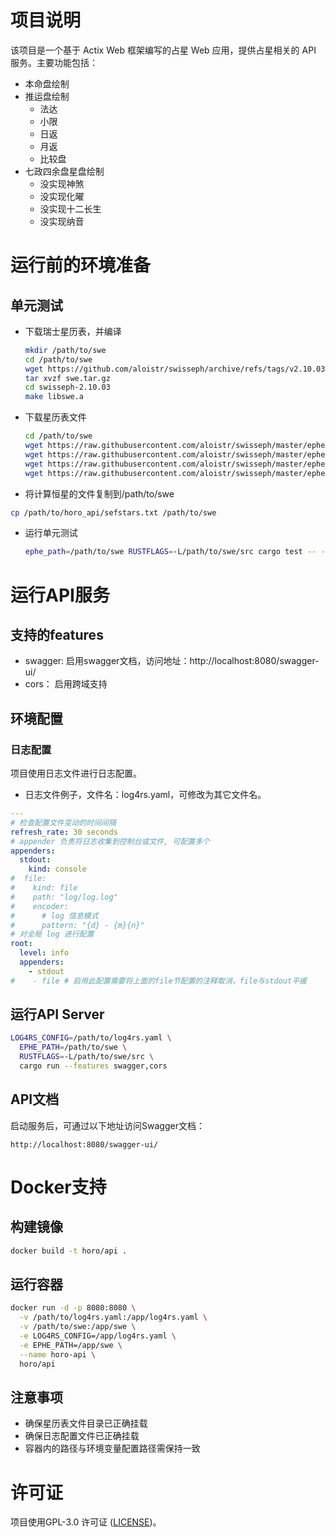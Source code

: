 # 项目说明
该项目是一个基于 Actix Web 框架编写的占星 Web 应用，提供占星相关的 API 服务。主要功能包括：
- 本命盘绘制
- 推运盘绘制
  - 法达
  - 小限
  - 日返
  - 月返
  - 比较盘
- 七政四余盘星盘绘制
  - 没实现神煞
  - 没实现化曜
  - 没实现十二长生
  - 没实现纳音

# 运行前的环境准备
## 单元测试
* 下载瑞士星历表，并编译
    ```bash
    mkdir /path/to/swe
    cd /path/to/swe
    wget https://github.com/aloistr/swisseph/archive/refs/tags/v2.10.03.tar.gz -O swe.tar.gz
    tar xvzf swe.tar.gz
    cd swisseph-2.10.03
    make libswe.a
    ```

* 下载星历表文件
    ```bash
    cd /path/to/swe
    wget https://raw.githubusercontent.com/aloistr/swisseph/master/ephe/ephe/semo_18.se1
    wget https://raw.githubusercontent.com/aloistr/swisseph/master/ephe/ephe/semom48.se1
    wget https://raw.githubusercontent.com/aloistr/swisseph/master/ephe/ephe/sepl_18.se1
    wget https://raw.githubusercontent.com/aloistr/swisseph/master/ephe/ephe/seplm48.se1
    ```

* 将计算恒星的文件复制到/path/to/swe
```bash
cp /path/to/horo_api/sefstars.txt /path/to/swe
```

* 运行单元测试
    ```bash
    ephe_path=/path/to/swe RUSTFLAGS=-L/path/to/swe/src cargo test -- --test-threads 1
    ```



# 运行API服务

## 支持的features
* swagger: 启用swagger文档，访问地址：http://localhost:8080/swagger-ui/
* cors： 启用跨域支持

## 环境配置

### 日志配置
项目使用日志文件进行日志配置。
* 日志文件例子，文件名：log4rs.yaml，可修改为其它文件名。
```yaml
---
# 检查配置文件变动的时间间隔
refresh_rate: 30 seconds
# appender 负责将日志收集到控制台或文件, 可配置多个
appenders:
  stdout:
    kind: console
#  file:
#    kind: file
#    path: "log/log.log"
#    encoder:
#      # log 信息模式
#      pattern: "{d} - {m}{n}"
# 对全局 log 进行配置
root:
  level: info
  appenders:
    - stdout
#    - file # 启用此配置需要将上面的file节配置的注释取消，file与stdout平缓
```

## 运行API Server
```bash
LOG4RS_CONFIG=/path/to/log4rs.yaml \
  EPHE_PATH=/path/to/swe \
  RUSTFLAGS=-L/path/to/swe/src \
  cargo run --features swagger,cors
```

## API文档
启动服务后，可通过以下地址访问Swagger文档：
```
http://localhost:8080/swagger-ui/
```

# Docker支持
## 构建镜像
```bash
docker build -t horo/api .
```

## 运行容器
```bash
docker run -d -p 8080:8080 \
  -v /path/to/log4rs.yaml:/app/log4rs.yaml \
  -v /path/to/swe:/app/swe \
  -e LOG4RS_CONFIG=/app/log4rs.yaml \
  -e EPHE_PATH=/app/swe \
  --name horo-api \
  horo/api
```

## 注意事项
- 确保星历表文件目录已正确挂载
- 确保日志配置文件已正确挂载
- 容器内的路径与环境变量配置路径需保持一致

# 许可证
项目使用GPL-3.0 许可证 ([LICENSE](LICENSE))。